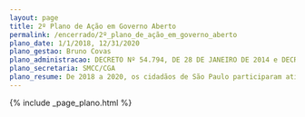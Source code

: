 ```yaml
---
layout: page
title: 2º Plano de Ação em Governo Aberto
permalink: /encerrado/2º_plano_de_ação_em_governo_aberto
plano_date: 1/1/2018, 12/31/2020
plano_gestao: Bruno Covas
plano_administracao: DECRETO Nº 54.794, DE 28 DE JANEIRO DE 2014 e DECRETO Nº 58.115 DE 1 DE MARÇO DE 2018
plano_secretaria: SMCC/CGA
plano_resume: De 2018 a 2020, os cidadãos de São Paulo participaram ativamente da cocriação e coimplementação do 2º Plano de Ação em Governo Aberto. A Prefeitura instituiu o Fórum de Gestão Compartilhada (FGC) em 2018, envolvendo representantes acadêmicos, movimentos sociais, organizações da sociedade civil e do Comitê Intersecretarial de Governo Aberto (CIGA-SP). O plano foi integrado ao Programa de Metas da cidade e reconhecido como finalista em um prêmio municipal. Os cinco compromissos estabelecidos foram integralmente cumpridos durante sua vigência, abordando temas como orçamento participativo, descentralização e desenvolvimento local, sistemas de informação e transparência, educação e combate à corrupção. As ações incluíram institucionalizar o orçamento participativo, vincular os gastos públicos aos planos de ação desenvolvidos com participação social, desenvolver a integração entre os sistemas de informação, promover atividades de letramento de cidadania nas escolas e instituir a fiscalização cidadã nos processos licitatórios.
---
```

<div>
{% include _page_plano.html %}
</div>
